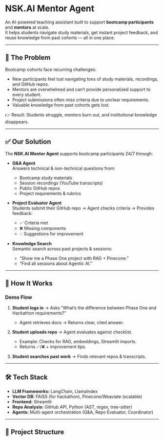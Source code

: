 # NSK.AI Mentor Agent

An AI-powered teaching assistant built to support **bootcamp participants** and **mentors** at scale.  
It helps students navigate study materials, get instant project feedback, and reuse knowledge from past cohorts — all in one place.  

---

## 🚩 The Problem
Bootcamp cohorts face recurring challenges:
- New participants feel lost navigating tons of study materials, recordings, and GitHub repos.
- Mentors are overwhelmed and can’t provide personalized support to every student.
- Project submissions often miss criteria due to unclear requirements.
- Valuable knowledge from past cohorts gets lost.

👉 Result: Students struggle, mentors burn out, and institutional knowledge disappears.

---

## ✅ Our Solution
The **NSK.AI Mentor Agent** supports bootcamp participants 24/7 through:

- **Q&A Agent**  
  Answers technical & non-technical questions from:  
  - Bootcamp study materials  
  - Session recordings (YouTube transcripts)  
  - Public GitHub repos  
  - Project requirements & rubrics  

- **Project Evaluator Agent**  
  Students submit their GitHub repo → Agent checks criteria → Provides feedback:  
  - ✅ Criteria met  
  - ❌ Missing components  
  - 💡 Suggestions for improvement  

- **Knowledge Search**  
  Semantic search across past projects & sessions:  
  - “Show me a Phase One project with RAG + Pinecone.”  
  - “Find all sessions about Agentic AI.”  

---

## 🧩 How It Works
### Demo Flow
1. **Student logs in** → Asks “What’s the difference between Phase One and Hackathon requirements?”  
   - Agent retrieves docs → Returns clear, cited answer.  

2. **Student uploads repo** → Agent evaluates against checklist.  
   - Example: Checks for RAG, embeddings, Streamlit imports.  
   - Returns ✅/❌ + improvement tips.  

3. **Student searches past work** → Finds relevant repos & transcripts.  

---

## 🛠 Tech Stack
- **LLM Frameworks:** LangChain, LlamaIndex  
- **Vector DB:** FAISS (for hackathon), Pinecone/Weaviate (scalable)  
- **Frontend:** Streamlit  
- **Repo Analysis:** GitHub API, Python (AST, regex, tree-sitter)  
- **Agents:** Multi-agent orchestration (Q&A, Repo Evaluator, Coordinator)  

---

## 📂 Project Structure
